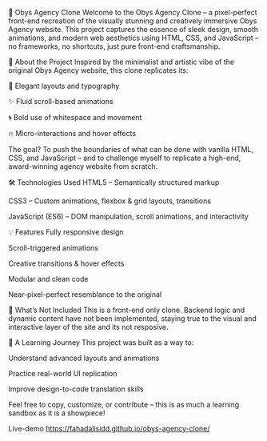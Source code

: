 🚀 Obys Agency Clone
Welcome to the Obys Agency Clone – a pixel-perfect front-end recreation of the visually stunning and creatively immersive Obys Agency website. This project captures the essence of sleek design, smooth animations, and modern web aesthetics using HTML, CSS, and JavaScript – no frameworks, no shortcuts, just pure front-end craftsmanship.

🎯 About the Project
Inspired by the minimalist and artistic vibe of the original Obys Agency website, this clone replicates its:

🎨 Elegant layouts and typography

✨ Fluid scroll-based animations

🌀 Bold use of whitespace and movement

🔥 Micro-interactions and hover effects

The goal? To push the boundaries of what can be done with vanilla HTML, CSS, and JavaScript – and to challenge myself to replicate a high-end, award-winning agency website from scratch.

🛠️ Technologies Used
HTML5 – Semantically structured markup

CSS3 – Custom animations, flexbox & grid layouts, transitions

JavaScript (ES6) – DOM manipulation, scroll animations, and interactivity

💡 Features
Fully responsive design

Scroll-triggered animations

Creative transitions & hover effects

Modular and clean code

Near-pixel-perfect resemblance to the original


🚧 What’s Not Included
This is a front-end only clone. Backend logic and dynamic content have not been implemented, staying true to the visual and interactive layer of the site and its not resposive.


🤝 A Learning Journey
This project was built as a way to:

Understand advanced layouts and animations

Practice real-world UI replication

Improve design-to-code translation skills

Feel free to copy, customize, or contribute – this is as much a learning sandbox as it is a showpiece!

Live-demo https://fahadalisidd.github.io/obys-agency-clone/

